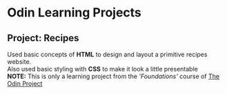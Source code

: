 # Odin Learning Projects
## Project: Recipes
Used basic concepts of __HTML__ to design and layout a primitive recipes website.<br>
Also used basic styling with __CSS__ to make it look a little presentable<br>
__NOTE:__ This is only a learning project from the _'Foundations'_ course of [The Odin Project](https://www.theodinproject.com)<br>